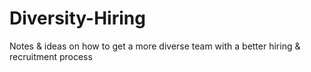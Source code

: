 # Diversity-Hiring
Notes &amp; ideas on how to get a more diverse team with a better hiring &amp; recruitment process
